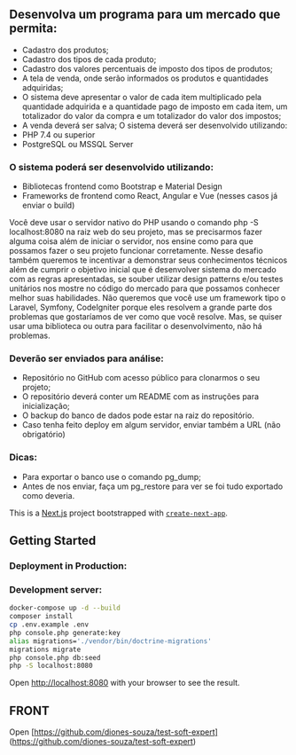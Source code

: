 ## Desenvolva um programa para um mercado que permita:

- Cadastro dos produtos;
- Cadastro dos tipos de cada produto;
- Cadastro dos valores percentuais de imposto dos tipos de produtos;
- A tela de venda, onde serão informados os produtos e quantidades adquiridas;
- O sistema deve apresentar o valor de cada item multiplicado pela quantidade adquirida e a quantidade pago de imposto em cada item, um totalizador do valor da compra e um totalizador do valor dos impostos;
- A venda deverá ser salva;
  O sistema deverá ser desenvolvido utilizando:
- PHP 7.4 ou superior
- PostgreSQL ou MSSQL Server

### O sistema poderá ser desenvolvido utilizando:

- Bibliotecas frontend como Bootstrap e Material Design
- Frameworks de frontend como React, Angular e Vue (nesses casos já enviar o build)

Você deve usar o servidor nativo do PHP usando o comando php -S localhost:8080 na raiz web do
seu projeto, mas se precisarmos fazer alguma coisa além de iniciar o servidor, nos ensine como para
que possamos fazer o seu projeto funcionar corretamente.
Nesse desafio também queremos te incentivar a demonstrar seus conhecimentos técnicos além de
cumprir o objetivo inicial que é desenvolver sistema do mercado com as regras apresentadas, se
souber utilizar design patterns e/ou testes unitários nos mostre no código do mercado para que
possamos conhecer melhor suas habilidades.
Não queremos que você use um framework tipo o Laravel, Symfony, CodeIgniter porque eles
resolvem a grande parte dos problemas que gostaríamos de ver como que você resolve. Mas, se
quiser usar uma biblioteca ou outra para facilitar o desenvolvimento, não há problemas.

### Deverão ser enviados para análise:

- Repositório no GitHub com acesso público para clonarmos o seu projeto;
- O repositório deverá conter um README com as instruções para inicialização;
- O backup do banco de dados pode estar na raiz do repositório.
- Caso tenha feito deploy em algum servidor, enviar também a URL (não obrigatório)

### Dicas:

- Para exportar o banco use o comando pg_dump;
- Antes de nos enviar, faça um pg_restore para ver se foi tudo exportado como deveria.

This is a [Next.js](https://nextjs.org/) project bootstrapped with [`create-next-app`](https://github.com/vercel/next.js/tree/canary/packages/create-next-app).

## Getting Started

### Deployment in Production:

### Development server:

```bash
docker-compose up -d --build
composer install
cp .env.example .env
php console.php generate:key
alias migrations='./vendor/bin/doctrine-migrations'
migrations migrate
php console.php db:seed
php -S localhost:8080
```

Open [http://localhost:8080](http://localhost:8080) with your browser to see the result.

## FRONT

Open [https://github.com/diones-souza/test-soft-expert] (https://github.com/diones-souza/test-soft-expert)
